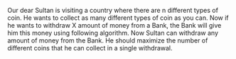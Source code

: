 Our dear Sultan is visiting a country where there are n different types of coin. He wants to collect as many different types of coin as you can. Now if he wants to withdraw X amount of money from a Bank, the Bank will give him this money using following algorithm.
Now Sultan can withdraw any amount of money from the Bank. He should maximize the number of different coins that he can collect in a single withdrawal.

